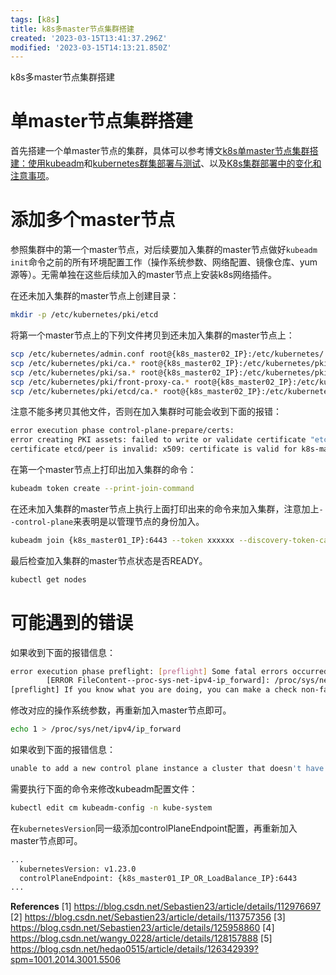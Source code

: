 ```yaml
---
tags: [k8s]
title: k8s多master节点集群搭建
created: '2023-03-15T13:41:37.296Z'
modified: '2023-03-15T14:13:21.850Z'
---
```


k8s多master节点集群搭建

# 单master节点集群搭建
首先搭建一个单master节点的集群，具体可以参考博文[k8s单master节点集群搭建：使用kubeadm](https://blog.csdn.net/Sebastien23/article/details/112976697)和[kubernetes群集部署与测试](https://blog.csdn.net/Sebastien23/article/details/113757356)、以及[K8s集群部署中的变化和注意事项](https://blog.csdn.net/Sebastien23/article/details/125958860)。

# 添加多个master节点
参照集群中的第一个master节点，对后续要加入集群的master节点做好`kubeadm init`命令之前的所有环境配置工作（操作系统参数、网络配置、镜像仓库、yum源等）。无需单独在这些后续加入的master节点上安装k8s网络插件。

在还未加入集群的master节点上创建目录：
```bash
mkdir -p /etc/kubernetes/pki/etcd
```

将第一个master节点上的下列文件拷贝到还未加入集群的master节点上：
```bash
scp /etc/kubernetes/admin.conf root@{k8s_master02_IP}:/etc/kubernetes/
scp /etc/kubernetes/pki/ca.* root@{k8s_master02_IP}:/etc/kubernetes/pki/
scp /etc/kubernetes/pki/sa.* root@{k8s_master02_IP}:/etc/kubernetes/pki/
scp /etc/kubernetes/pki/front-proxy-ca.* root@{k8s_master02_IP}:/etc/kubernetes/pki/
scp /etc/kubernetes/pki/etcd/ca.* root@{k8s_master02_IP}:/etc/kubernetes/pki/etcd/
```

注意不能多拷贝其他文件，否则在加入集群时可能会收到下面的报错：
```bash
error execution phase control-plane-prepare/certs: 
error creating PKI assets: failed to write or validate certificate "etcd-peer": 
certificate etcd/peer is invalid: x509: certificate is valid for k8s-master01, localhost, not k8s-master02
```

在第一个master节点上打印出加入集群的命令：
```bash
kubeadm token create --print-join-command
```

在还未加入集群的master节点上执行上面打印出来的命令来加入集群，注意加上`--control-plane`来表明是以管理节点的身份加入。
```bash
kubeadm join {k8s_master01_IP}:6443 --token xxxxxx --discovery-token-ca-cert-hash sha256:xxxxxx --control-plane
```

最后检查加入集群的master节点状态是否READY。
```bash
kubectl get nodes
```

# 可能遇到的错误
如果收到下面的报错信息：
```bash
error execution phase preflight: [preflight] Some fatal errors occurred:
        [ERROR FileContent--proc-sys-net-ipv4-ip_forward]: /proc/sys/net/ipv4/ip_forward contents are not set to 1
[preflight] If you know what you are doing, you can make a check non-fatal with `--ignore-preflight-errors=...`
```

修改对应的操作系统参数，再重新加入master节点即可。
```bash
echo 1 > /proc/sys/net/ipv4/ip_forward
```

如果收到下面的报错信息：
```bash
unable to add a new control plane instance a cluster that doesn't have a stable controlPlaneEndpoint address
```

需要执行下面的命令来修改kubeadm配置文件：
```bash
kubectl edit cm kubeadm-config -n kube-system
```
在`kubernetesVersion`同一级添加controlPlaneEndpoint配置，再重新加入master节点即可。
```bash
...
  kubernetesVersion: v1.23.0
  controlPlaneEndpoint: {k8s_master01_IP_OR_LoadBalance_IP}:6443
...
```


**References**
[1] https://blog.csdn.net/Sebastien23/article/details/112976697
[2] https://blog.csdn.net/Sebastien23/article/details/113757356
[3] https://blog.csdn.net/Sebastien23/article/details/125958860
[4] https://blog.csdn.net/wangy_0228/article/details/128157888
[5] https://blog.csdn.net/hedao0515/article/details/126342939?spm=1001.2014.3001.5506
